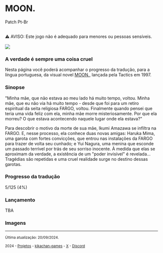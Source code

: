 <h1>MOON.</h1>
<p>Patch Pt-Br</p>
<br/>
⚠️ AVISO: Este jogo não é adequado para menores ou pessoas sensíveis.
<br/>
<br/>
<img src="https://kikachangames.github.io/moon/cover_moon.jpg">

<h3>A verdade é sempre uma coisa cruel</h3>
<p>Nesta página você poderá acompanhar o progresso da tradução, para a língua portuguesa, da visual novel <a href="https://vndb.org/v15" target="_blank">MOON.</a>, lançada pela Tactics em 1997.</p>

<h3>Sinopse</h3>
<p>"Minha mãe, que não estava ao meu lado há muito tempo, voltou. Minha mãe, que eu não via há muito tempo - desde que foi para um retiro espiritual da seita religiosa FARGO, voltou. Finalmente quando pensei que teria uma vida feliz com ela, minha mãe morre misteriosamente.
Por que ela morreu? O que estava acontecendo naquele lugar onde ela estava?"</p>

<p>Para descobrir o motivo da morte de sua mãe, Ikumi Amazawa se infiltra na FARGO. E, nesse processo, ela conhece duas novas amigas: Haruka Mima, uma garota com fortes convicções, que entrou nas instalações da FARGO para trazer de volta seu cunhado; e Yui Nagura, uma menina que esconde um passado terrível por trás de seu sorriso inocente. À medida que elas se aproximam da verdade, a existência de um "poder invisível" é revelada... Tragédias são repetidas e uma cruel realidade surge no destino dessas garotas.</p>

<h3>Progresso da tradução</h3>
<p>5/125 (4%)
  
<h3>Lançamento</h3>
<p>TBA</p>

<h3>Imagens</h3>


<hr>
<p><small>Última atualização: 20/09/2024.</small></p>
<p><small>2024 - <a href="https://kikachangames.github.io/projetos/">Projetos</a> - <a href="https://kikachan-games.itch.io/" target="_blank">kikachan-games</a> - <a href="https://twitter.com/kikachangames/" target="_blank">X</a> - <a href="https://discord.gg/jsm8yKtu2E" target="_blank">Discord</a></small></p>
